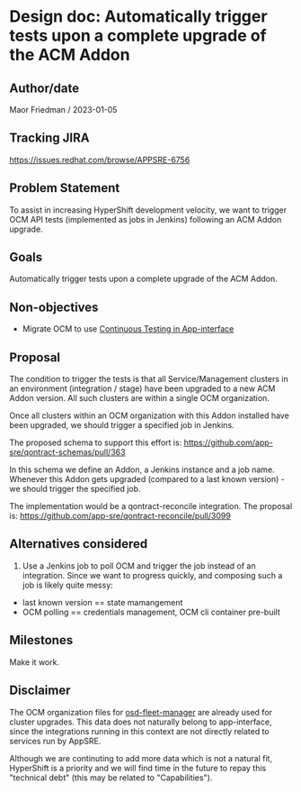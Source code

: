 # Design doc: Automatically trigger tests upon a complete upgrade of the ACM Addon

## Author/date

Maor Friedman / 2023-01-05

## Tracking JIRA

https://issues.redhat.com/browse/APPSRE-6756

## Problem Statement

To assist in increasing HyperShift development velocity, we want to trigger OCM API tests (implemented as jobs in Jenkins) following an ACM Addon upgrade.

## Goals

Automatically trigger tests upon a complete upgrade of the ACM Addon.

## Non-objectives

- Migrate OCM to use [Continuous Testing in App-interface](https://gitlab.cee.redhat.com/service/app-interface/-/blob/master/docs/app-sre/continuous-testing-in-app-interface.md)

## Proposal

The condition to trigger the tests is that all Service/Management clusters in an environment (integration / stage) have been upgraded to a new ACM Addon version. All such clusters are within a single OCM organization.

Once all clusters within an OCM organization with this Addon installed have been upgraded, we should trigger a specified job in Jenkins.

The proposed schema to support this effort is: https://github.com/app-sre/qontract-schemas/pull/363

In this schema we define an Addon, a Jenkins instance and a job name. Whenever this Addon gets upgraded (compared to a last known version) - we should trigger the specified job.

The implementation would be a qontract-reconcile integration. The proposal is: https://github.com/app-sre/qontract-reconcile/pull/3099

## Alternatives considered

1. Use a Jenkins job to poll OCM and trigger the job instead of an integration. Since we want to progress quickly, and composing such a job is likely quite messy:
  - last known version == state mamangement
  - OCM polling == credentials management, OCM cli container pre-built

## Milestones

Make it work.

## Disclaimer

The OCM organization files for [osd-fleet-manager](/data/dependencies/ocm/osd-fleet-manager) are already used for cluster upgrades. This data does not naturally belong to app-interface, since the integrations running in this context are not directly related to services run by AppSRE.

Although we are continuting to add more data which is not a natural fit, HyperShift is a priority and we will find time in the future to repay this "technical debt" (this may be related to "Capabilities").
